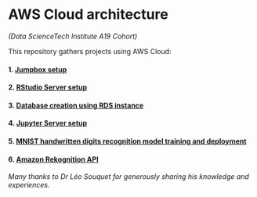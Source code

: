 # AWS Cloud architecture
*(Data ScienceTech Institute A19 Cohort)*

This repository gathers projects using AWS Cloud:

#### 1. [Jumpbox setup](https://github.com/lisakoppe/AWS-Cloud_architecture/tree/master/AWS_Jumpbox)
#### 2. [RStudio Server setup](https://github.com/lisakoppe/AWS-Cloud_architecture/tree/master/AWS_RStudio-Server)
#### 3. [Database creation using RDS instance](https://github.com/lisakoppe/AWS-Cloud_architecture/tree/master/AWS_Database)
#### 4. [Jupyter Server setup](https://github.com/lisakoppe/AWS-Cloud_architecture/tree/master/AWS_Jupyter-Server)
#### 5. [MNIST handwritten digits recognition model training and deployment](https://github.com/lisakoppe/AWS-Cloud_architecture/tree/master/AWS_MNIST-Prediction)
#### 6. [Amazon Rekognition API](https://github.com/lisakoppe/AWS-Cloud_architecture/tree/master/AWS_Rekognition-API)


*Many thanks to Dr Léo Souquet for generously sharing his knowledge and experiences.*

